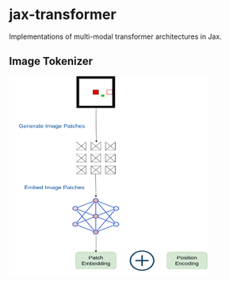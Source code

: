 # jax-transformer
Implementations of multi-modal transformer architectures in Jax.

## Image Tokenizer
<img src="./assets/image_tokenizer.png" width="400" height="400">

